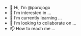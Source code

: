 - 👋 Hi, I’m @porojogo
- 👀 I’m interested in ...
- 🌱 I’m currently learning ...
- 💞️ I’m looking to collaborate on ...
- 📫 How to reach me ...

<!---
porojogo/porojogo is a ✨ special ✨ repository because its `README.md` (this file) appears on your GitHub profile.
You can click the Preview link to take a look at your changes.
--->
